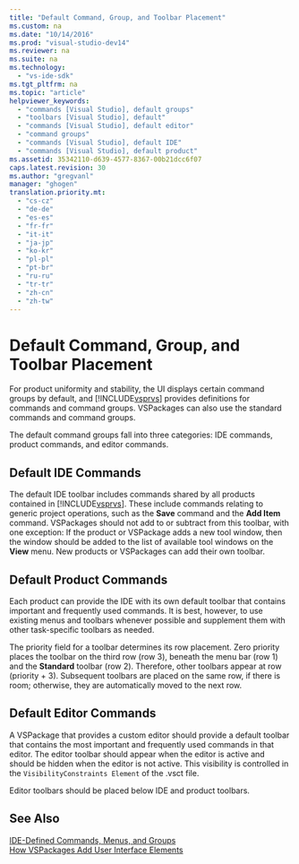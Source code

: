 ```yaml
---
title: "Default Command, Group, and Toolbar Placement"
ms.custom: na
ms.date: "10/14/2016"
ms.prod: "visual-studio-dev14"
ms.reviewer: na
ms.suite: na
ms.technology: 
  - "vs-ide-sdk"
ms.tgt_pltfrm: na
ms.topic: "article"
helpviewer_keywords: 
  - "commands [Visual Studio], default groups"
  - "toolbars [Visual Studio], default"
  - "commands [Visual Studio], default editor"
  - "command groups"
  - "commands [Visual Studio], default IDE"
  - "commands [Visual Studio], default product"
ms.assetid: 35342110-d639-4577-8367-00b21dcc6f07
caps.latest.revision: 30
ms.author: "gregvanl"
manager: "ghogen"
translation.priority.mt: 
  - "cs-cz"
  - "de-de"
  - "es-es"
  - "fr-fr"
  - "it-it"
  - "ja-jp"
  - "ko-kr"
  - "pl-pl"
  - "pt-br"
  - "ru-ru"
  - "tr-tr"
  - "zh-cn"
  - "zh-tw"
---
```

# Default Command, Group, and Toolbar Placement
For product uniformity and stability, the UI displays certain command groups by default, and [!INCLUDE[vsprvs](../codequality/includes/vsprvs_md.md)] provides definitions for commands and command groups. VSPackages can also use the standard commands and command groups.  
  
 The default command groups fall into three categories: IDE commands, product commands, and editor commands.  
  
## Default IDE Commands  
 The default IDE toolbar includes commands shared by all products contained in [!INCLUDE[vsprvs](../codequality/includes/vsprvs_md.md)]. These include commands relating to generic project operations, such as the **Save** command and the **Add Item** command. VSPackages should not add to or subtract from this toolbar, with one exception: If the product or VSPackage adds a new tool window, then the window should be added to the list of available tool windows on the **View** menu. New products or VSPackages can add their own toolbar.  
  
## Default Product Commands  
 Each product can provide the IDE with its own default toolbar that contains important and frequently used commands. It is best, however, to use existing menus and toolbars whenever possible and supplement them with other task-specific toolbars as needed.  
  
 The priority field for a toolbar determines its row placement. Zero priority places the toolbar on the third row (row 3), beneath the menu bar (row 1) and the **Standard** toolbar (row 2). Therefore, other toolbars appear at row (priority + 3). Subsequent toolbars are placed on the same row, if there is room; otherwise, they are automatically moved to the next row.  
  
## Default Editor Commands  
 A VSPackage that provides a custom editor should provide a default toolbar that contains the most important and frequently used commands in that editor. The editor toolbar should appear when the editor is active and should be hidden when the editor is not active. This visibility is controlled in the `VisibilityConstraints Element` of the .vsct file.  
  
 Editor toolbars should be placed below IDE and product toolbars.  
  
## See Also  
 [IDE-Defined Commands, Menus, and Groups](../extensibility/ide-defined-commands--menus--and-groups.md)   
 [How VSPackages Add User Interface Elements](../extensibility/how-vspackages-add-user-interface-elements.md)